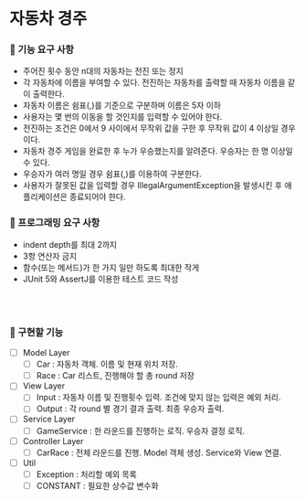 # 자동차 경주

### 🎯 기능 요구 사항
- 주어진 횟수 동안 n대의 자동차는 전진 또는 정지
- 각 자동차에 이름을 부여할 수 있다. 전진하는 자동차를 출력할 때 자동차 이름을 같이 출력한다.
- 자동차 이름은 쉼표(,)를 기준으로 구분하며 이름은 5자 이하
- 사용자는 몇 번의 이동을 할 것인지를 입력할 수 있어야 한다.
- 전진하는 조건은 0에서 9 사이에서 무작위 값을 구한 후 무작위 값이 4 이상일 경우이다.
- 자동차 경주 게임을 완료한 후 누가 우승했는지를 알려준다. 우승자는 한 명 이상일 수 있다.
- 우승자가 여러 명일 경우 쉼표(,)를 이용하여 구분한다.
- 사용자가 잘못된 값을 입력할 경우 IllegalArgumentException을 발생시킨 후 애플리케이션은 종료되어야 한다.

### 🎯 프로그래밍 요구 사항
- indent depth를 최대 2까지
- 3항 연산자 금지
- 함수(또는 메서드)가 한 가지 일만 하도록 최대한 작게
- JUnit 5와 AssertJ를 이용한 테스트 코드 작성

<br><br>

### 🔧 구현할 기능
- [ ] Model Layer
  - [ ] Car : 자동차 객체. 이름 및 현재 위치 저장.
  - [ ] Race : Car 리스트, 진행해야 할 총 round 저장 
- [ ] View Layer
  - [ ] Input : 자동차 이름 및 진행횟수 입력. 조건에 맞지 않는 입력은 예외 처리.
  - [ ] Output : 각 round 별 경기 결과 출력. 최종 우승자 출력.
- [ ] Service Layer
  - [ ] GameService : 한 라운드를 진행하는 로직. 우승자 결정 로직.
- [ ] Controller Layer
  - [ ] CarRace : 전체 라운드를 진행. Model 객체 생성. Service와 View 연결.
- [ ] Util
  - [ ] Exception : 처리할 예외 목록
  - [ ] CONSTANT : 필요한 상수값 변수화